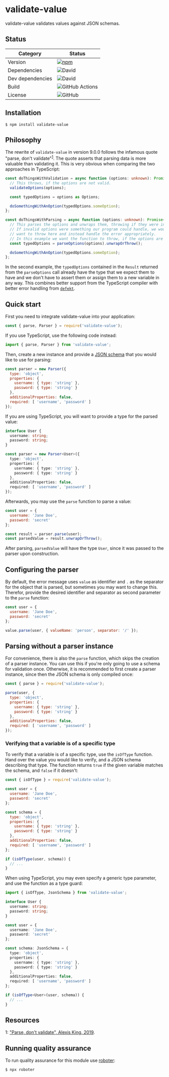 # validate-value

validate-value validates values against JSON schemas.

## Status

| Category         | Status                                                                                                      |
| ---------------- | ----------------------------------------------------------------------------------------------------------- |
| Version          | [![npm](https://img.shields.io/npm/v/validate-value)](https://www.npmjs.com/package/validate-value)         |
| Dependencies     | ![David](https://img.shields.io/david/thenativeweb/validate-value)                                          |
| Dev dependencies | ![David](https://img.shields.io/david/dev/thenativeweb/validate-value)                                      |
| Build            | ![GitHub Actions](https://github.com/thenativeweb/validate-value/workflows/Release/badge.svg?branch=main) |
| License          | ![GitHub](https://img.shields.io/github/license/thenativeweb/validate-value)                                |

## Installation

```shell
$ npm install validate-value
```

## Philosophy

The rewrite of `validate-value` in version 9.0.0 follows the infamous quote "parse, don't validate"<sup>[1](#footnote-1)</sup>. The quote asserts that parsing data is more valuable than validating it. This is very obvious when comparing the two approaches in TypeScript:

```typescript
const doThingsWithValidation = async function (options: unknown): Promise<void> {
  // This throws, if the options are not valid.
  validateOptions(options);

  const typedOptions = options as Options;

  doSomethingWithAnOption(typedOptions.someOption);
};

const doThingsWithParsing = async function (options: unknown): Promise<Result<void, Error>> {
  // This parses the options and unwraps them, throwing if they were invalid.
  // If invalid options were something our program could handle, we would not
  // want to throw here and instead handle the error appropriately.
  // In this example we want the function to throw, if the options are invalid.
  const typedOptions = parseOptions(options).unwrapOrThrow();

  doSomethingWithAnOption(typedOptions.someOption);
};
```

In the second example, the `typedOptions` contained in the `Result` returned from the `parseOptions` call already have the type that we expect them to have and we don't have to assert them or assign them to a new variable in any way. This combines better support from the TypeScript compiler with better error handling from [`defekt`](https://github.com/thenativeweb/defekt/).

## Quick start

First you need to integrate validate-value into your application:

```javascript
const { parse, Parser } = require('validate-value');
```

If you use TypeScript, use the following code instead:

```typescript
import { parse, Parser } from 'validate-value';
```

Then, create a new instance and provide a [JSON schema](https://json-schema.org/learn/getting-started-step-by-step.html) that you would like to use for parsing:

```javascript
const parser = new Parser({
  type: 'object',
  properties: {
    username: { type: 'string' },
    password: { type: 'string' }
  },
  additionalProperties: false,
  required: [ 'username', 'password' ]
});
```

If you are using TypeScript, you will want to provide a type for the parsed value:

```typescript
interface User {
  username: string;
  password: string;
}

const parser = new Parser<User>({
  type: 'object',
  properties: {
    username: { type: 'string' },
    password: { type: 'string' }
  },
  additionalProperties: false,
  required: [ 'username', 'password' ]
});
```

Afterwards, you may use the `parse` function to parse a value:

```javascript
const user = {
  username: 'Jane Doe',
  password: 'secret'
};

const result = parser.parse(user);
const parsedValue = result.unwrapOrThrow();
```

After parsing, `parsedValue` will have the type `User`, since it was passed to the parser upon construction.

## Configuring the parser

By default, the error message uses `value` as identifier and `.` as the separator for the object that is parsed, but sometimes you may want to change this. Therefor, provide the desired identifier and separator as second parameter to the `parse` function:

```javascript
const user = {
  username: 'Jane Doe',
  password: 'secret'
};

value.parse(user, { valueName: 'person', separator: '/' });
```

## Parsing without a parser instance

For convenience, there is also the `parse` function, which skips the creation of a parser instance. You can use this if you're only going to use a schema for validation once. Otherwise, it is recommended to first create a parser instance, since then the JSON schema is only compiled once:

```javascript
const { parse } = require('validate-value');

parse(user, {
  type: 'object',
  properties: {
    username: { type: 'string' },
    password: { type: 'string' }
  },
  additionalProperties: false,
  required: [ 'username', 'password' ]
});
```

### Verifying that a variable is of a specific type

To verify that a variable is of a specific type, use the `isOfType` function. Hand over the value you would like to verify, and a JSON schema describing that type. The function returns `true` if the given variable matches the schema, and `false` if it doesn't:

```javascript
const { isOfType } = require('validate-value');

const user = {
  username: 'Jane Doe',
  password: 'secret'
};

const schema = {
  type: 'object',
  properties: {
    username: { type: 'string' },
    password: { type: 'string' }
  },
  additionalProperties: false,
  required: [ 'username', 'password' ]
};

if (isOfType(user, schema)) {
  // ...
}
```

When using TypeScript, you may even specify a generic type parameter, and use the function as a type guard:

```typescript
import { isOfType, JsonSchema } from 'validate-value';

interface User {
  username: string;
  password: string;
}

const user = {
  username: 'Jane Doe',
  password: 'secret'
};

const schema: JsonSchema = {
  type: 'object',
  properties: {
    username: { type: 'string' },
    password: { type: 'string' }
  },
  additionalProperties: false,
  required: [ 'username', 'password' ]
};

if (isOfType<User>(user, schema)) {
  // ...
}
```

## Resources

<a name="footnote-1">1:</a> ["Parse, don't validate", Alexis King, 2019](https://lexi-lambda.github.io/blog/2019/11/05/parse-don-t-validate/).

## Running quality assurance

To run quality assurance for this module use [roboter](https://www.npmjs.com/package/roboter):

```shell
$ npx roboter
```
